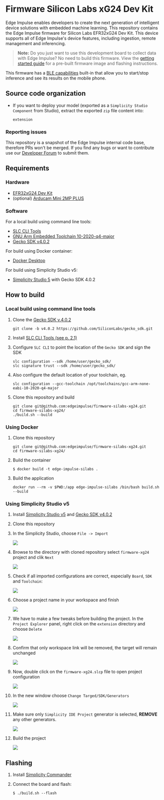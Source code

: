 # Firmware Silicon Labs xG24 Dev Kit

Edge Impulse enables developers to create the next generation of intelligent device solutions with embedded machine learning. This repository contains the Edge Impulse firmware for Silicon Labs EFR32xG24 Dev Kit. This device supports all of Edge Impulse's device features, including ingestion, remote management and inferencing.

> **Note:** Do you just want to use this development board to collect data with Edge Impulse? No need to build this firmware. View the [getting started guide](https://docs.edgeimpulse.com/docs/development-platforms/officially-supported-mcu-targets/silabs-xg24-devkit) for a pre-built firmware image and flashing instructions.

This firmware has a [BLE capabilities](https://docs.edgeimpulse.com/docs/development-platforms/officially-supported-mcu-targets/silabs-thunderboard-sense-2#bluetooth-demo) built-in that allow you to start/stop inference and see its results on the mobile phone.

## Source code organization

* If you want to deploy your model (exported as a `Simplicity Studio Component` from Studio), extract the exported `zip` file content into:

    `extension`

### Reporting issues

This repository is a snapshot of the Edge Impulse internal code base, therefore PRs won't be merged. If you find any bugs or want to contribute use our [Developer Forum](https://forum.edgeimpulse.com/) to submit them.

## Requirements

### Hardware

* [EFR32xG24 Dev Kit](https://www.silabs.com/wireless/zigbee/efr32mg24-series-2-socs)
* (optional) [Arducam Mini 2MP PLUS](https://www.arducam.com/product/arducam-2mp-spi-camera-b0067-arduino/)

### Software

For a local build using command line tools:
* [SLC CLI Tools](https://www.silabs.com/documents/public/user-guides/ug520-software-project-generation-configuration-with-slc-cli.pdf)
* [GNU Arm Embedded Toolchain 10-2020-q4-major](https://developer.arm.com/tools-and-software/open-source-software/developer-tools/gnu-toolchain/gnu-rm/downloads)
* [Gecko SDK v4.0.2](https://github.com/SiliconLabs/gecko_sdk/tree/v4.0.2)

For build using Docker container:
* [Docker Desktop](https://www.docker.com/products/docker-desktop)

For build using Simplicity Studio v5:
* [Simplicity Studio 5](https://www.silabs.com/developers/simplicity-studio) with Gecko SDK 4.0.2

## How to build

### Local build using command line tools

1. Clone the [Gecko SDK v.4.0.2](https://github.com/SiliconLabs/gecko_sdk/tree/v4.0.2)

    ```
    git clone -b v4.0.2 https://github.com/SiliconLabs/gecko_sdk.git
    ```

1. Install [SLC CLI Tools (see p. 2.1)](https://www.silabs.com/documents/public/user-guides/ug520-software-project-generation-configuration-with-slc-cli.pdf)
1. Configure `SLC CLI` to point the location of the `Gecko SDK` and sign the SDK

    ```
    slc configuration --sdk /home/user/gecko_sdk/
    slc signature trust --sdk /home/user/gecko_sdk/
    ```

1. Also configure the default location of your toolchain, eg.

    ```
    slc configuration --gcc-toolchain /opt/toolchains/gcc-arm-none-eabi-10-2020-q4-major
    ```

1. Clone this repository and build

    ```
    git clone git@github.com:edgeimpulse/firmware-silabs-xg24.git
    cd firmware-silabs-xg24/
    ./build.sh --build
    ```

### Using Docker

1. Clone this repository

    ```
    git clone git@github.com:edgeimpulse/firmware-silabs-xg24.git
    cd firmware-silabs-xg24/
    ```

1. Build the container

    ```
    $ docker build -t edge-impulse-silabs .
    ```

1. Build the application

    ```
    docker run --rm -v $PWD:/app edge-impulse-silabs /bin/bash build.sh --build
    ```

### Using Simplicity Studio v5

1. Install [Simplicity Studio v5](https://www.silabs.com/developers/simplicity-studio) and [Gecko SDK v4.0.2](https://github.com/SiliconLabs/gecko_sdk)
1. Clone this repository
1. In the Simplicity Studio, choose `File -> Import`

    ![](doc/import1.png)

1. Browse to the directory with cloned repository select `firmware-xg24` project and clik `Next`

    ![](doc/import2.png)

1. Check if all imported configurations are correct, especially `Board`, `SDK` and `Toolchain`:

    ![](doc/import3.png)

1. Choose a project name in your workspace and finish

    ![](doc/import4.png)

1. We have to make a few tweaks before building the project. In the `Project Explorer` panel, right click on the `extension` directory and choose `Delete`

    ![](doc/import5.png)

1. Confirm that only workspace link will be removed, the target will remain unchanged

    ![](doc/import6.png)

1. Now, double click on the `firmware-xg24.slcp` file to open project configuration

    ![](doc/import7.png)

1. In the new window choose `Change Targed/SDK/Generators`

    ![](doc/import8.png)

1. Make sure only `Simplicity IDE Project` generator is selected, **REMOVE** any other generators.

    ![](doc/import9.png)

1. Build the project

    ![](doc/import10.png)

## Flashing

1. Install [Simplicity Commander](https://community.silabs.com/s/article/simplicity-commander?language=en_US)
1. Connect the board and flash:

    ```
    $ ./build.sh --flash
    ```
